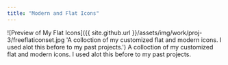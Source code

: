 ```yaml
---
title: "Modern and Flat Icons"
---
```


![Preview of My Flat Icons]({{ site.github.url }}/assets/img/work/proj-3/freeflaticonset.jpg 'A colloction of my customized flat and modern icons. I used alot this before to my past projects.')
A colloction of my customized flat and modern icons. I used alot this before to my past projects.